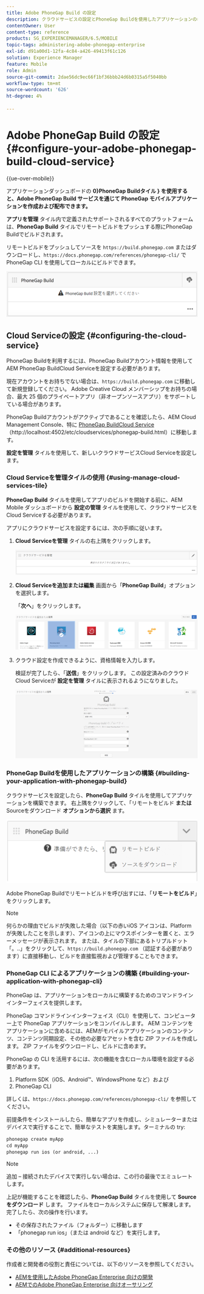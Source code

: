```yaml
---
title: Adobe PhoneGap Build の設定
description: クラウドサービスの設定とPhoneGap Buildを使用したアプリケーションの構築については、このページに従ってください。
contentOwner: User
content-type: reference
products: SG_EXPERIENCEMANAGER/6.5/MOBILE
topic-tags: administering-adobe-phonegap-enterprise
exl-id: d91a00d1-12fa-4c84-a426-49413f61c126
solution: Experience Manager
feature: Mobile
role: Admin
source-git-commit: 2dae56dc9ec66f1bf36bbb24d6b0315a5f5040bb
workflow-type: tm+mt
source-wordcount: '626'
ht-degree: 4%

---
```


# Adobe PhoneGap Build の設定 {#configure-your-adobe-phonegap-build-cloud-service}

{{ue-over-mobile}}

アプリケーションダッシュボードの **0&rbrace;PhoneGap Buildタイル &rbrace; を使用すると、Adobe PhoneGap Build サービスを通じて PhoneGap モバイルアプリケーションを作成および配布できます。**

**アプリを管理** タイル内で定義されたサポートされるすべてのプラットフォームは、**PhoneGap Build** タイルでリモートビルドをプッシュする際にPhoneGap Buildでビルドされます。

リモートビルドをプッシュしてソースを `https://build.phonegap.com` またはダウンロードし、`https://docs.phonegap.com/references/phonegap-cli/` で PhoneGap CLI を使用してローカルにビルドできます。

![PhoneGap Build タイル &#x200B;](assets/chlimage_1-60.png)

## Cloud Serviceの設定 {#configuring-the-cloud-service}

PhoneGap Buildを利用するには、PhoneGap Buildアカウント情報を使用してAEM PhoneGap BuildCloud Serviceを設定する必要があります。

現在アカウントをお持ちでない場合は、`https://build.phonegap.com` に移動して新規登録してください。 Adobe Creative Cloud メンバーシップをお持ちの場合、最大 25 個のプライベートアプリ（非オープンソースアプリ）をサポートしている場合があります。

PhoneGap Buildアカウントがアクティブであることを確認したら、AEM Cloud Management Console、特に [PhoneGap BuildCloud Service](http://localhost:4502/etc/cloudservices/phonegap-build.html) （http://localhost:4502/etc/cloudservices/phonegap-build.html）に移動します。

**設定を管理** タイルを使用して、新しいクラウドサービスCloud Serviceを設定します。

### Cloud Serviceを管理タイルの使用 {#using-manage-cloud-services-tile}

**PhoneGap Build** タイルを使用してアプリのビルドを開始する前に、AEM Mobile ダッシュボードから **設定の管理** タイルを使用して、クラウドサービスをCloud Serviceする必要があります。

アプリにクラウドサービスを設定するには、次の手順に従います。

1. **Cloud Serviceを管理** タイルの右上隅をクリックします。

   ![chlimage_1-61](assets/chlimage_1-61.png)

1. **Cloud Serviceを追加または編集** 画面から「**PhoneGap Build**」オプションを選択します。

   「**次へ**」をクリックします。

   ![chlimage_1-62](assets/chlimage_1-62.png)

1. クラウド設定を作成できるように、資格情報を入力します。

   検証が完了したら、「**送信**」をクリックします。 この設定済みのクラウドCloud Serviceが **設定を管理** タイルに表示されるようになりました。

   ![chlimage_1-63](assets/chlimage_1-63.png)

### PhoneGap Buildを使用したアプリケーションの構築 {#building-your-application-with-phonegap-build}

クラウドサービスを設定したら、**PhoneGap Build** タイルを使用してアプリケーションを構築できます。 右上隅をクリックして、「リモートをビルド **または** Sourceをダウンロード **オプションから選択** ます。

![chlimage_1-64](assets/chlimage_1-64.png)

Adobe PhoneGap Buildでリモートビルドを呼び出すには、「**リモートをビルド**」をクリックします。

>[!NOTE]
>
>何らかの理由でビルドが失敗した場合（以下の赤いiOS アイコンは、Platform が失敗したことを示します）、アイコンの上にマウスポインターを置くと、エラーメッセージが表示されます。 または、タイルの下部にあるトリプルドット「。..」をクリックして、`https://build.phonegap.com` （認証する必要があります）に直接移動し、ビルドを直接監視および管理することもできます。

### PhoneGap CLI によるアプリケーションの構築 {#building-your-application-with-phonegap-cli}

PhoneGap は、アプリケーションをローカルに構築するためのコマンドラインインターフェイスを提供します。

PhoneGap コマンドラインインターフェイス（CLI）を使用して、コンピューター上で PhoneGap アプリケーションをコンパイルします。 AEM コンテンツをアプリケーションに含めるには、AEMがモバイルアプリケーションのコンテンツ、コンテンツ同期設定、その他の必要なアセットを含む ZIP ファイルを作成します。 ZIP ファイルをダウンロードし、ビルドに含めます。

PhoneGap の CLI を活用するには、次の機能を含むローカル環境を設定する必要があります。

1. Platform SDK（iOS、Android™、WindowsPhone など）および
1. PhoneGap CLI

詳しくは、`https://docs.phonegap.com/references/phonegap-cli/` を参照してください。

前提条件をインストールしたら、簡単なアプリを作成し、シミュレーターまたはデバイスで実行することで、簡単なテストを実施します。ターミナルの try:

```xml
phonegap create myApp
cd myApp
phonegap run ios (or android, ...)
```

>[!NOTE]
>
>追加 – 接続されたデバイスで実行しない場合は、この行の最後でエミュレートします。

上記が機能することを確認したら、**PhoneGap Build** タイルを使用して **Sourceをダウンロード** します。 ファイルをローカルシステムに保存して解凍します。 完了したら、次の操作を行います。

* その保存されたファイル（フォルダー）に移動します
* 「phonegap run ios」（または android など）を実行します。

### その他のリソース {#additional-resources}

作成者と開発者の役割と責任については、以下のリソースを参照してください。

* [AEMを使用したAdobe PhoneGap Enterprise 向けの開発](/help/mobile/developing-in-phonegap.md)
* [AEMでのAdobe PhoneGap Enterprise 向けオーサリング](/help/mobile/phonegap.md)
